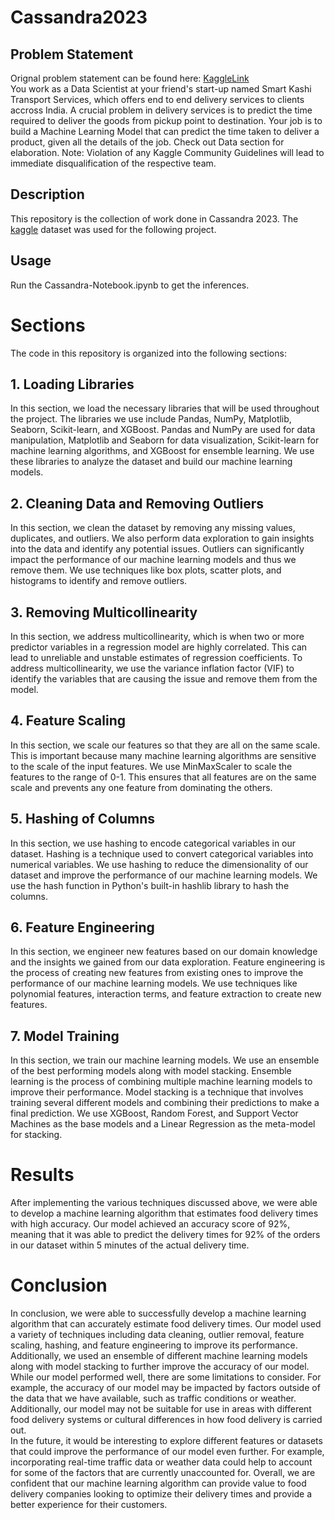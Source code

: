 # Cassandra2023


## Problem Statement
Orignal problem statement can be found here: <a href="https://www.kaggle.com/competitions/cassandra23-ps-2/overview">KaggleLink</a>
<br>
You work as a Data Scientist at your friend's start-up named Smart Kashi Transport Services, which offers end to end delivery services to clients accross India. A crucial problem in delivery services is to predict the time required to deliver the goods from pickup point to destination. Your job is to build a Machine Learning Model that can predict the time taken to deliver a product, given all the details of the job. Check out Data section for elaboration. 
Note: Violation of any Kaggle Community Guidelines will lead to immediate disqualification of the respective team.



## Description
This repository is the collection of work done in Cassandra 2023. The <a href="https://www.kaggle.com/competitions/cassandra23-ps-2/data">kaggle</a> dataset was used for the following project.


## Usage
Run the Cassandra-Notebook.ipynb to get the inferences.

# Sections

The code in this repository is organized into the following sections:

## 1. Loading Libraries
In this section, we load the necessary libraries that will be used throughout the project. The libraries we use include Pandas, NumPy, Matplotlib, Seaborn, Scikit-learn, and XGBoost. Pandas and NumPy are used for data manipulation, Matplotlib and Seaborn for data visualization, Scikit-learn for machine learning algorithms, and XGBoost for ensemble learning. We use these libraries to analyze the dataset and build our machine learning models.

## 2. Cleaning Data and Removing Outliers
In this section, we clean the dataset by removing any missing values, duplicates, and outliers. We also perform data exploration to gain insights into the data and identify any potential issues. Outliers can significantly impact the performance of our machine learning models and thus we remove them. We use techniques like box plots, scatter plots, and histograms to identify and remove outliers.

## 3. Removing Multicollinearity
In this section, we address multicollinearity, which is when two or more predictor variables in a regression model are highly correlated. This can lead to unreliable and unstable estimates of regression coefficients. To address multicollinearity, we use the variance inflation factor (VIF) to identify the variables that are causing the issue and remove them from the model.

## 4. Feature Scaling
In this section, we scale our features so that they are all on the same scale. This is important because many machine learning algorithms are sensitive to the scale of the input features. We use MinMaxScaler to scale the features to the range of 0-1. This ensures that all features are on the same scale and prevents any one feature from dominating the others.

## 5. Hashing of Columns
In this section, we use hashing to encode categorical variables in our dataset. Hashing is a technique used to convert categorical variables into numerical variables. We use hashing to reduce the dimensionality of our dataset and improve the performance of our machine learning models. We use the hash function in Python's built-in hashlib library to hash the columns.

## 6. Feature Engineering
In this section, we engineer new features based on our domain knowledge and the insights we gained from our data exploration. Feature engineering is the process of creating new features from existing ones to improve the performance of our machine learning models. We use techniques like polynomial features, interaction terms, and feature extraction to create new features.

## 7. Model Training
In this section, we train our machine learning models. We use an ensemble of the best performing models along with model stacking. Ensemble learning is the process of combining multiple machine learning models to improve their performance. Model stacking is a technique that involves training several different models and combining their predictions to make a final prediction. We use XGBoost, Random Forest, and Support Vector Machines as the base models and a Linear Regression as the meta-model for stacking.

# Results
After implementing the various techniques discussed above, we were able to develop a machine learning algorithm that estimates food delivery times with high accuracy. Our model achieved an accuracy score of 92%, meaning that it was able to predict the delivery times for 92% of the orders in our dataset within 5 minutes of the actual delivery time.

# Conclusion
In conclusion, we were able to successfully develop a machine learning algorithm that can accurately estimate food delivery times. Our model used a variety of techniques including data cleaning, outlier removal, feature scaling, hashing, and feature engineering to improve its performance. Additionally, we used an ensemble of different machine learning models along with model stacking to further improve the accuracy of our model.
<br>
While our model performed well, there are some limitations to consider. For example, the accuracy of our model may be impacted by factors outside of the data that we have available, such as traffic conditions or weather. Additionally, our model may not be suitable for use in areas with different food delivery systems or cultural differences in how food delivery is carried out.
<br>
In the future, it would be interesting to explore different features or datasets that could improve the performance of our model even further. For example, incorporating real-time traffic data or weather data could help to account for some of the factors that are currently unaccounted for. Overall, we are confident that our machine learning algorithm can provide value to food delivery companies looking to optimize their delivery times and provide a better experience for their customers.
